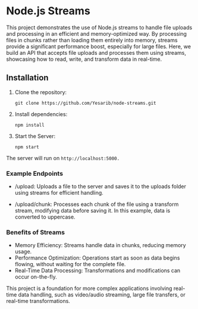 # Node.js Streams

This project demonstrates the use of Node.js streams to handle file uploads and processing in an efficient and memory-optimized way. By processing files in chunks rather than loading them entirely into memory, streams provide a significant performance boost, especially for large files. Here, we build an API that accepts file uploads and processes them using streams, showcasing how to read, write, and transform data in real-time.

## Installation
1. Clone the repository:
   ```
   git clone https://github.com/Yesarib/node-streams.git
   ```
2. Install dependencies:
   ```
   npm install
   ```
3. Start the Server:
   ```
   npm start
   ```

The server will run on ```http://localhost:5000.```

### Example Endpoints
- /upload: Uploads a file to the server and saves it to the uploads folder using streams for efficient handling.

- /upload/chunk: Processes each chunk of the file using a transform stream, modifying data before saving it. In this example, data is converted to uppercase.

### Benefits of Streams
- Memory Efficiency: Streams handle data in chunks, reducing memory usage.
- Performance Optimization: Operations start as soon as data begins flowing, without waiting for the complete file.
- Real-Time Data Processing: Transformations and modifications can occur on-the-fly.

This project is a foundation for more complex applications involving real-time data handling, such as video/audio streaming, large file transfers, or real-time transformations.

